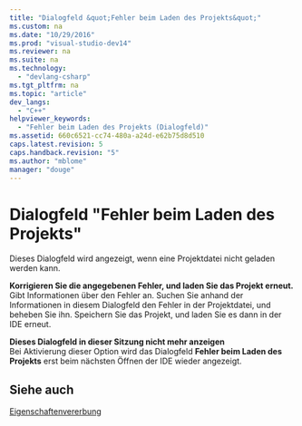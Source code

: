 ```yaml
---
title: "Dialogfeld &quot;Fehler beim Laden des Projekts&quot;"
ms.custom: na
ms.date: "10/29/2016"
ms.prod: "visual-studio-dev14"
ms.reviewer: na
ms.suite: na
ms.technology: 
  - "devlang-csharp"
ms.tgt_pltfrm: na
ms.topic: "article"
dev_langs: 
  - "C++"
helpviewer_keywords: 
  - "Fehler beim Laden des Projekts (Dialogfeld)"
ms.assetid: 660c6521-cc74-480a-a24d-e62b75d8d510
caps.latest.revision: 5
caps.handback.revision: "5"
ms.author: "mblome"
manager: "douge"
---
```

# Dialogfeld &quot;Fehler beim Laden des Projekts&quot;
Dieses Dialogfeld wird angezeigt, wenn eine Projektdatei nicht geladen werden kann.  
  
 **Korrigieren Sie die angegebenen Fehler, und laden Sie das Projekt erneut.**  
 Gibt Informationen über den Fehler an.  Suchen Sie anhand der Informationen in diesem Dialogfeld den Fehler in der Projektdatei, und beheben Sie ihn.  Speichern Sie das Projekt, und laden Sie es dann in der IDE erneut.  
  
 **Dieses Dialogfeld in dieser Sitzung nicht mehr anzeigen**  
 Bei Aktivierung dieser Option wird das Dialogfeld **Fehler beim Laden des Projekts** erst beim nächsten Öffnen der IDE wieder angezeigt.  
  
## Siehe auch  
 [Eigenschaftenvererbung](../misc/property-inheritance.md)